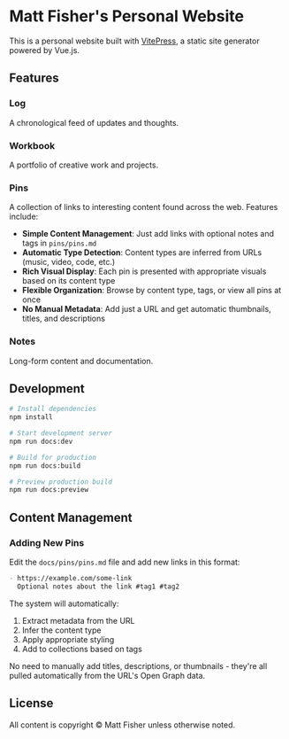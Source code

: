 # Matt Fisher's Personal Website

This is a personal website built with [VitePress](https://vitepress.dev/), a static site generator powered by Vue.js.

## Features

### Log

A chronological feed of updates and thoughts.

### Workbook

A portfolio of creative work and projects.

### Pins

A collection of links to interesting content found across the web. Features include:

- **Simple Content Management**: Just add links with optional notes and tags in `pins/pins.md`
- **Automatic Type Detection**: Content types are inferred from URLs (music, video, code, etc.)
- **Rich Visual Display**: Each pin is presented with appropriate visuals based on its content type
- **Flexible Organization**: Browse by content type, tags, or view all pins at once
- **No Manual Metadata**: Add just a URL and get automatic thumbnails, titles, and descriptions

### Notes

Long-form content and documentation.

## Development

```bash
# Install dependencies
npm install

# Start development server
npm run docs:dev

# Build for production
npm run docs:build

# Preview production build
npm run docs:preview
```

## Content Management

### Adding New Pins

Edit the `docs/pins/pins.md` file and add new links in this format:

```markdown
- https://example.com/some-link
  Optional notes about the link #tag1 #tag2
```

The system will automatically:
1. Extract metadata from the URL
2. Infer the content type
3. Apply appropriate styling
4. Add to collections based on tags

No need to manually add titles, descriptions, or thumbnails - they're all pulled automatically from the URL's Open Graph data.

## License

All content is copyright © Matt Fisher unless otherwise noted.
